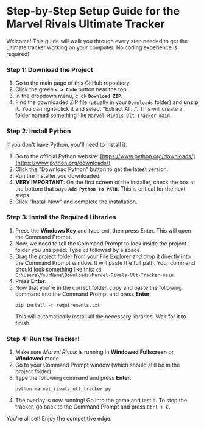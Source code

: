 # Step-by-Step Setup Guide for the Marvel Rivals Ultimate Tracker

Welcome! This guide will walk you through every step needed to get the ultimate tracker working on your computer. No coding experience is required!

### **Step 1: Download the Project**

1.  Go to the main page of this GitHub repository.
2.  Click the green **`< > Code`** button near the top.
3.  In the dropdown menu, click **`Download ZIP`**.
4.  Find the downloaded ZIP file (usually in your `Downloads` folder) and **unzip it**. You can right-click it and select "Extract All...". This will create a folder named something like `Marvel-Rivals-Ult-Tracker-main`.

### **Step 2: Install Python**

If you don't have Python, you'll need to install it.

1.  Go to the official Python website: [https://www.python.org/downloads/](https://www.python.org/downloads/)
2.  Click the "Download Python" button to get the latest version.
3.  Run the installer you downloaded.
4.  **VERY IMPORTANT:** On the first screen of the installer, check the box at the bottom that says **`Add Python to PATH`**. This is critical for the next steps.
5.  Click "Install Now" and complete the installation.

### **Step 3: Install the Required Libraries**

1.  Press the **Windows Key** and type `cmd`, then press Enter. This will open the Command Prompt.
2.  Now, we need to tell the Command Prompt to look inside the project folder you unzipped. Type `cd` followed by a space.
3.  Drag the project folder from your File Explorer and drop it directly into the Command Prompt window. It will paste the full path. Your command should look something like this: `cd C:\Users\YourName\Downloads\Marvel-Rivals-Ult-Tracker-main`
4.  Press **Enter**.
5.  Now that you're in the correct folder, copy and paste the following command into the Command Prompt and press **Enter**:
    ```
    pip install -r requirements.txt
    ```
    This will automatically install all the necessary libraries. Wait for it to finish.
    
### **Step 4: Run the Tracker!**

1.  Make sure *Marvel Rivals* is running in **Windowed Fullscreen** or **Windowed** mode.
2.  Go to your Command Prompt window (which should still be in the project folder).
3.  Type the following command and press **Enter**:
    ```
    python marvel_rivals_ult_tracker.py
    ```
4.  The overlay is now running! Go into the game and test it. To stop the tracker, go back to the Command Prompt and press `Ctrl + C`.

You're all set! Enjoy the competitive edge.
